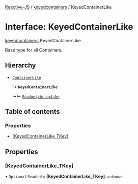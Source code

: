 [Reactive-JS](../README.md) / [keyedcontainers](../modules/keyedcontainers.md) / KeyedContainerLike

# Interface: KeyedContainerLike

[keyedcontainers](../modules/keyedcontainers.md).KeyedContainerLike

Base type for all Containers.

## Hierarchy

- [`ContainerLike`](containers.ContainerLike.md)

  ↳ **`KeyedContainerLike`**

  ↳↳ [`ReadonlyArrayLike`](keyedcontainers.ReadonlyArrayLike.md)

## Table of contents

### Properties

- [[KeyedContainerLike\_TKey]](keyedcontainers.KeyedContainerLike.md#[keyedcontainerlike_tkey])

## Properties

### [KeyedContainerLike\_TKey]

• `Optional` `Readonly` **[KeyedContainerLike\_TKey]**: `unknown`
